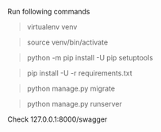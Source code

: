 Run following commands


> virtualenv venv

> source venv/bin/activate

> python -m pip install -U pip setuptools

> pip install -U -r requirements.txt

> python manage.py migrate

> python manage.py runserver


Check 127.0.0.1:8000/swagger